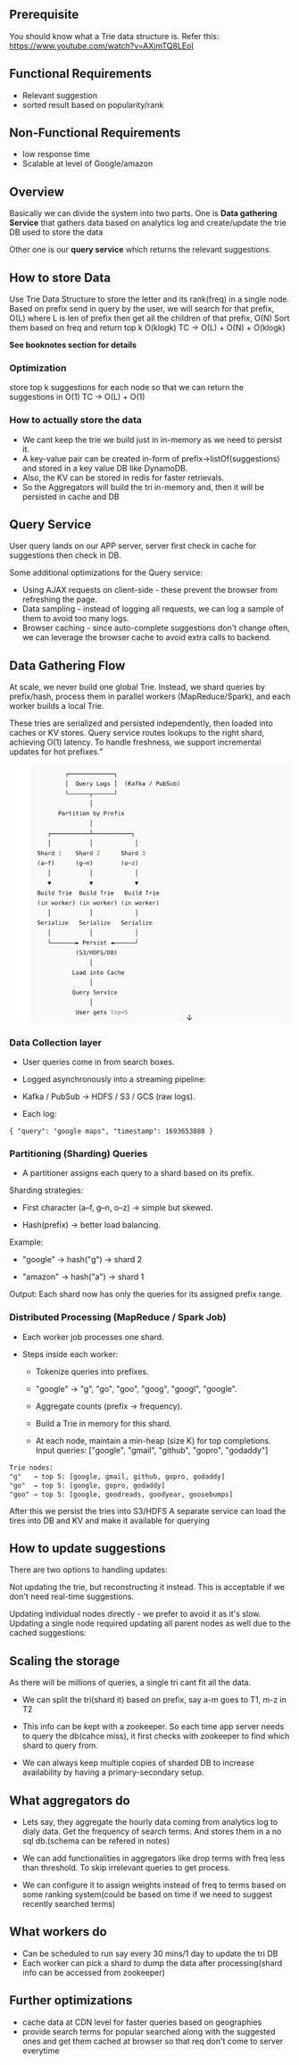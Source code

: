 ## Prerequisite
You should know what a Trie data structure is. Refer this: https://www.youtube.com/watch?v=AXjmTQ8LEoI

## Functional Requirements
- Relevant suggestion
- sorted result based on popularity/rank

## Non-Functional Requirements
- low response time
- Scalable at level of Google/amazon


## Overview

Basically we can divide the system into two parts. One is **Data gathering Service** that gathers data based on analytics log and create/update the trie DB used to store the data

Other one is our **query service** which returns the relevant suggestions.


## How to store Data

Use Trie Data Structure to store the letter and its rank(freq) in a single node. 
Based on prefix send in query by the user, we will search for that prefix, O(L) where L is len of prefix
then get all the children of that prefix, O(N)
Sort them based on freq and return top k O(klogk)
TC -> O(L) + O(N) + O(klogk)

**See booknotes section for details**

### Optimization
store top k suggestions for each node so that we can return the suggestions in O(1)
TC -> O(L) + O(1)


### How to actually store the data
- We cant keep the trie we build just in in-memory as we need to persist it.
- A key-value pair can be created in-form of prefix->listOf(suggestions) and stored in a key value DB like DynamoDB.
- Also, the KV can be stored in redis for faster retrievals.
- So the Aggregators will build the tri in-memory and, then it will be persisted in cache and DB

## Query Service
User query lands on our APP server, server first check in cache for suggestions then check in DB.

Some additional optimizations for the Query service:

* Using AJAX requests on client-side - these prevent the browser from refreshing the page.
* Data sampling - instead of logging all requests, we can log a sample of them to avoid too many logs.
* Browser caching - since auto-complete suggestions don't change often, we can leverage the browser cache to avoid extra calls to backend.


## Data Gathering Flow
At scale, we never build one global Trie. Instead, we shard queries by prefix/hash, process them in parallel workers (MapReduce/Spark), and each worker builds a local Trie. 

These tries are serialized and persisted independently, then loaded into caches or KV stores. Query service routes lookups to the right shard, achieving O(1) latency. To handle freshness, we support incremental updates for hot prefixes.”


![img.png](img.png)

### Data Collection layer
- User queries come in from search boxes.

- Logged asynchronously into a streaming pipeline:

- Kafka / PubSub → HDFS / S3 / GCS (raw logs).

- Each log:
```
{ "query": "google maps", "timestamp": 1693653888 }
```

### Partitioning (Sharding) Queries

- A partitioner assigns each query to a shard based on its prefix.

Sharding strategies:

- First character (a–f, g–n, o–z) → simple but skewed.

- Hash(prefix) → better load balancing.

Example:

- "google" → hash("g") → shard 2

- "amazon" → hash("a") → shard 1

Output: Each shard now has only the queries for its assigned prefix range.

### Distributed Processing (MapReduce / Spark Job)
- Each worker job processes one shard.

- Steps inside each worker:

    - Tokenize queries into prefixes.

    - "google" → "g", "go", "goo", "goog", "googl", "google".

    - Aggregate counts (prefix → frequency).

    - Build a Trie in memory for this shard. 
    - At each node, maintain a min-heap (size K) for top completions.
      Input queries: ["google", "gmail", "github", "gopro", "godaddy"]
```
Trie nodes:
"g"   → top 5: [google, gmail, github, gopro, godaddy]
"go"  → top 5: [google, gopro, godaddy]
"goo" → top 5: [google, goodreads, goodyear, goosebumps]
```

After this we persist the tries into S3/HDFS
A separate service can load the tires into DB and KV and make it available for querying

## How to update suggestions
There are two options to handling updates:

Not updating the trie, but reconstructing it instead. This is acceptable if we don't need real-time suggestions.

Updating individual nodes directly - we prefer to avoid it as it's slow. Updating a single node required updating all parent nodes as well due to the cached suggestions:


## Scaling the storage
As there will be millions of queries, a single tri cant fit all the data.

- We can split the tri(shard it) based on prefix, say a-m goes to T1, m-z in T2

- This info can be kept with a zookeeper. So each time app server needs to query the db(cahce miss), it first checks with zookeeper to find which shard to query from.

- We can always keep multiple copies of sharded DB to increase availability by having a primary-secondary setup. 


## What aggregators do
- Lets say, they aggregate the hourly data coming from analytics log to dialy data. Get the frequency of search terms. And stores them in a no sql db.(schema can be refered in  notes)

- We can add functionalities in aggregators like drop terms with freq less than threshold. To skip irrelevant queries to get process.

- We can configure it to assign weights instead of freq to terms based on some ranking system(could be based on time if we need to suggest recently searched terms)


## What workers do
- Can be scheduled to run say every 30 mins/1 day to update the tri DB
- Each worker can pick a shard to dump the data after processing(shard info can be accessed from zookeeper)


## Further optimizations
- cache data at CDN level for faster queries based on geographies
- provide search terms for popular searched along with the suggested ones and get them cached at browser so that req don't come to server everytime
